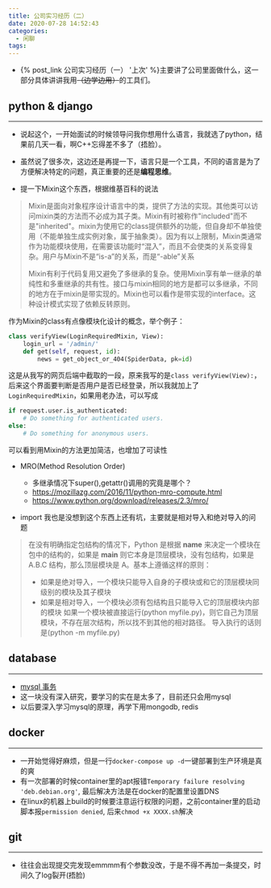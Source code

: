 ```yaml
---
title: 公司实习经历（二）
date: 2020-07-28 14:52:43
categories:
  - 闲聊
tags:
---
```

* {% post_link 公司实习经历（一） '上次' %}主要讲了公司里面做什么，这一部分具体讲讲我用~~（边学边用）~~的工具们。

## python & django
----------------------
* 说起这个，一开始面试的时候领导问我你想用什么语言，我就选了python，结果前几天一看，啊C++忘得差不多了（捂脸）。

* 虽然说了很多次，这边还是再提一下，语言只是一个工具，不同的语言是为了方便解决特定的问题，真正重要的还是**编程思维**。

* 提一下Mixin这个东西，根据维基百科的说法

>Mixin是面向对象程序设计语言中的类，提供了方法的实现。其他类可以访问mixin类的方法而不必成为其子类。Mixin有时被称作"included"而不是"inherited"。mixin为使用它的class提供额外的功能，但自身却不单独使用（不能单独生成实例对象，属于抽象类）。因为有以上限制，Mixin类通常作为功能模块使用，在需要该功能时“混入”，而且不会使类的关系变得复杂。用户与Mixin不是“is-a”的关系，而是“-able”关系
>
>Mixin有利于代码复用又避免了多继承的复杂。使用Mixin享有单一继承的单纯性和多重继承的共有性。接口与mixin相同的地方是都可以多继承，不同的地方在于mixin是带实现的。Mixin也可以看作是带实现的interface。这种设计模式实现了依赖反转原则。

作为Mixin的class有点像模块化设计的概念，举个例子：
```python
class verifyView(LoginRequiredMixin, View):
    login_url = '/admin/'
    def get(self, request, id):
        news = get_object_or_404(SpiderData, pk=id)
```
这是从我写的网页后端中截取的一段，原来我写的是`class verifyView(View):`，后来这个界面要判断是否用户是否已经登录，所以我就加上了`LoginRequiredMixin`，如果用老办法，可以写成
```python
if request.user.is_authenticated:
    # Do something for authenticated users.
else:
    # Do something for anonymous users.
```
可以看到用Mixin的方法更加简洁，也增加了可读性

* MRO(Method Resolution Order)
  * 多继承情况下super(),getattr()调用的究竟是哪个？
  * https://mozillazg.com/2016/11/python-mro-compute.html
  * https://www.python.org/download/releases/2.3/mro/

* import 我也是没想到这个东西上还有坑，主要就是相对导入和绝对导入的问题
>在没有明确指定包结构的情况下，Python 是根据 __name__ 来决定一个模块在包中的结构的，如果是 __main__ 则它本身是顶层模块，没有包结构，如果是A.B.C 结构，那么顶层模块是 A。基本上遵循这样的原则：
>* 如果是绝对导入，一个模块只能导入自身的子模块或和它的顶层模块同级别的模块及其子模块
>* 如果是相对导入，一个模块必须有包结构且只能导入它的顶层模块内部的模块
>如果一个模块被直接运行(python myfile.py)，则它自己为顶层模块，不存在层次结构，所以找不到其他的相对路径。 导入执行的话则是(python -m myfile.py)


## database 
----------------------
* [mysql 事务](https://draveness.me/mysql-transaction/)
* 这一块没有深入研究，要学习的实在是太多了，目前还只会用mysql
* 以后要深入学习mysql的原理，再学下用mongodb, redis

## docker
-------------------------
* 一开始觉得好麻烦，但是一行`docker-compose up -d`一键部署到生产环境是真的爽
* 有一次部署的时候container里的apt报错`Temporary failure resolving 'deb.debian.org'`, 最后解决方法是在docker的配置里设置DNS
* 在linux的机器上build的时候要注意运行权限的问题，之前container里的启动脚本报`permission denied`, 后来`chmod +x XXXX.sh`解决

## git
-----------------------------
* 往往会出现提交完发现emmmm有个参数没改，于是不得不再加一条提交，时间久了log裂开(捂脸)

